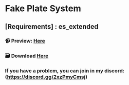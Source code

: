 # Fake Plate System

## [Requirements] :  es_extended

### 📹 Preview: [Here](https://streamable.com/8gsv7l)
### 🗃️ Download [Here](https://github.com/MedinaYT/mdn_fakeplatesystem)

### If you have a problem, you can join in my discord: (https://discord.gg/2xzPmyCmsj)
